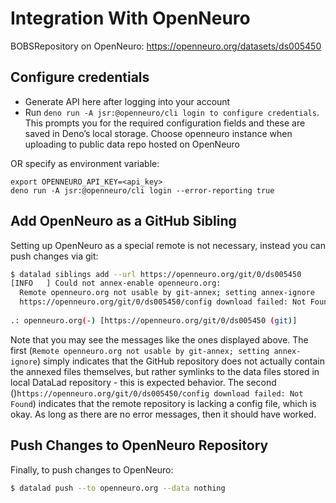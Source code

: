 # Integration With OpenNeuro

BOBSRepository on OpenNeuro: https://openneuro.org/datasets/ds005450

## Configure credentials

- Generate API here after logging into your account
- Run `deno run -A jsr:@openneuro/cli login to configure credentials`. This prompts you for the required configuration fields and these are saved in Deno’s local storage. Choose openneuro instance when uploading to public data repo hosted on OpenNeuro

OR specify as environment variable:

```
export OPENNEURO_API_KEY=<api_key>
deno run -A jsr:@openneuro/cli login --error-reporting true
```

## Add OpenNeuro as a GitHub Sibling
Setting up OpenNeuro as a special remote is not necessary, instead you can push changes via git:

```bash
$ datalad siblings add --url https://openneuro.org/git/0/ds005450
[INFO   ] Could not annex-enable openneuro.org:   
  Remote openneuro.org not usable by git-annex; setting annex-ignore
  https://openneuro.org/git/0/ds005450/config download failed: Not Found
 
.: openneuro.org(-) [https://openneuro.org/git/0/ds005450 (git)]
```
Note that you may see the messages like the ones displayed above. The first (`Remote openneuro.org not usable by git-annex; setting annex-ignore`) simply indicates that the GitHub repository does not actually contain the annexed files themselves, but rather symlinks to the data files stored in local DataLad repository - this is expected behavior. The second ()`https://openneuro.org/git/0/ds005450/config download failed: Not Found`) indicates that the remote repository is lacking a config file, which is okay. As long as there are no error messages, then it should have worked.

## Push Changes to OpenNeuro Repository
Finally, to push changes to OpenNeuro:
```bash
$ datalad push --to openneuro.org --data nothing
```